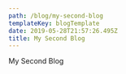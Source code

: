 ```yaml
---
path: /blog/my-second-blog
templateKey: blogTemplate
date: 2019-05-28T21:57:26.495Z
title: My Second Blog
---
```

My Second Blog
